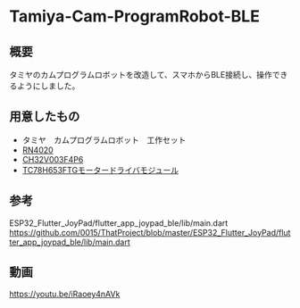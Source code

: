 # Tamiya-Cam-ProgramRobot-BLE
## 概要
タミヤのカムプログラムロボットを改造して、スマホからBLE接続し、操作できるようにしました。
## 用意したもの
- タミヤ　カムプログラムロボット　工作セット
- [RN4020](https://akizukidenshi.com/catalog/g/gK-11102/)
- [CH32V003F4P6](https://akizukidenshi.com/catalog/g/gI-18061/)
- [TC78H653FTGモータードライバモジュール](https://akizukidenshi.com/catalog/g/gK-14746/)
## 参考
ESP32_Flutter_JoyPad/flutter_app_joypad_ble/lib/main.dart<br>
https://github.com/0015/ThatProject/blob/master/ESP32_Flutter_JoyPad/flutter_app_joypad_ble/lib/main.dart
## 動画
https://youtu.be/iRaoey4nAVk
